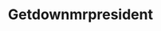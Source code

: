 ---
title: Getdownmrpresident
crosslinks:
- livven
- Overwatch
- anti_gif_bot
- titanfall
- battlefield_one
- GlobalOffensive
- youtubefactsbot
- hitmanimals
- Paladins
- tf2
- Battlefield
- GTAV
- forhonor
- photoshopbattles
- PrequelMemes
- gifv
- Rainbow6
- gaming
- Planetside
- getdownmrmondatta
---